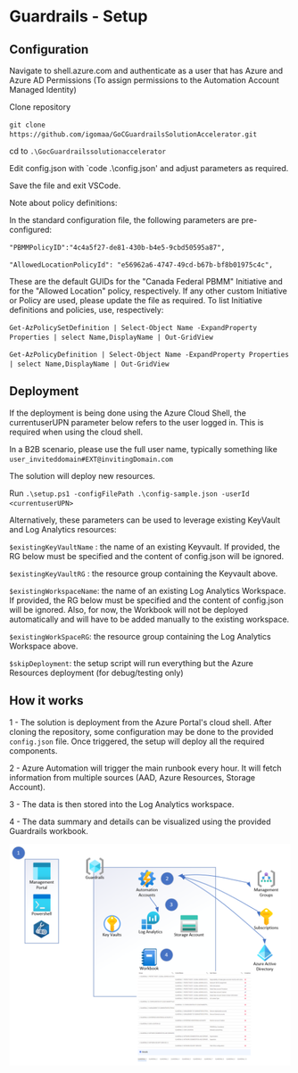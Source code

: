 # Guardrails - Setup

## Configuration

Navigate to shell.azure.com and authenticate as a user that has Azure and Azure AD Permissions (To assign permissions to the Automation Account Managed Identity)

Clone repository

`git clone https://github.com/igomaa/GoCGuardrailsSolutionAccelerator.git`

cd to `.\GocGuardrailssolutionaccelerator`

Edit config.json with `code .\config.json' and adjust parameters as required.

Save the file and exit VSCode.

Note about policy definitions:

In the standard configuration file, the following parameters are pre-configured:

  `"PBMMPolicyID":"4c4a5f27-de81-430b-b4e5-9cbd50595a87",`

  `"AllowedLocationPolicyId": "e56962a6-4747-49cd-b67b-bf8b01975c4c",`

These are the default GUIDs for the "Canada Federal PBMM" Initiative and for the "Allowed Location" policy, respectively. If any other custom Initiative or Policy are used, please update the file as required. To list Initiative definitions and policies, use, respectively:

`Get-AzPolicySetDefinition | Select-Object Name -ExpandProperty Properties | select Name,DisplayName | Out-GridView`

`Get-AzPolicyDefinition | Select-Object Name -ExpandProperty Properties | select Name,DisplayName | Out-GridView`

## Deployment

If the deployment is being done using the Azure Cloud Shell, the currentuserUPN parameter below refers to the user logged in. This is required when using the cloud shell.

In a B2B scenario, please use the full user name, typically something like `user_inviteddomain#EXT@invitingDomain.com`

The solution will deploy new resources.

Run `.\setup.ps1 -configFilePath .\config-sample.json -userId <currentuserUPN>`

Alternatively, these parameters can be used to leverage existing KeyVault and Log Analytics resources:

`$existingKeyVaultName` : the name of an existing Keyvault. If provided, the RG below must be specified and the content of config.json will be ignored.

`$existingKeyVaultRG` : the resource group containing the Keyvault above.

`$existingWorkspaceName`: the name of an existing Log Analytics Workspace. If provided, the RG below must be specified and the content of config.json will be ignored. Also, for now, the Workbook will not be deployed automatically and will have to be added manually to the existing workspace.

`$existingWorkSpaceRG`: the resource group containing the Log Analytics Workspace above.

`$skipDeployment`: the setup script will run everything but the Azure Resources deployment (for debug/testing only)

## How it works

1 - The solution is deployment from the Azure Portal's cloud shell. After cloning the repository, some configuration may be done to the provided `config.json` file. Once triggered, the setup will deploy all the required components.

2 - Azure Automation will trigger the main runbook every hour. It will fetch information from multiple sources (AAD, Azure Resources, Storage Account).

3 - The data is then stored into the Log Analytics workspace.

4 - The data summary and details can be visualized using the provided Guardrails workbook.

![Setup and Operation](./SolutionDiagram.png "Setup and Operation")